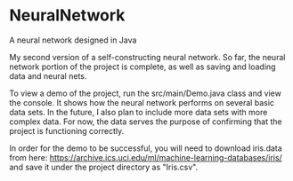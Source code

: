 # NeuralNetwork
A neural network designed in Java

My second version of a self-constructing neural network. So far, the neural network portion of the project is complete, as well as saving and loading data and neural nets.

To view a demo of the project, run the src/main/Demo.java class and view the console. It shows how the neural network performs on several basic data sets. In the future, I also plan
to include more data sets with more complex data. For now, the data serves the purpose of confirming that the project is functioning correctly.

In order for the demo to be successful, you will need to download iris.data from here: https://archive.ics.uci.edu/ml/machine-learning-databases/iris/
and save it under the project directory as "Iris.csv".
